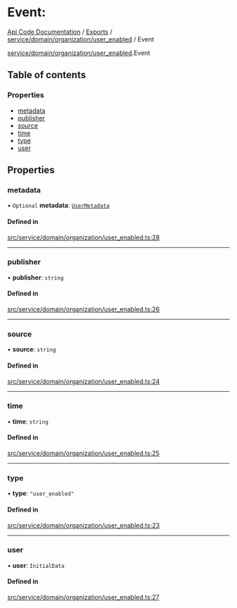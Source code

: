 # Event: 
 
[Api Code Documentation](../README.md) / [Exports](../modules.md) / [service/domain/organization/user\_enabled](../modules/service_domain_organization_user_enabled.md) / Event

[service/domain/organization/user\_enabled](../modules/service_domain_organization_user_enabled.md).Event

## Table of contents

### Properties

- [metadata](service_domain_organization_user_enabled.Event.md#metadata)
- [publisher](service_domain_organization_user_enabled.Event.md#publisher)
- [source](service_domain_organization_user_enabled.Event.md#source)
- [time](service_domain_organization_user_enabled.Event.md#time)
- [type](service_domain_organization_user_enabled.Event.md#type)
- [user](service_domain_organization_user_enabled.Event.md#user)

## Properties

### metadata

• `Optional` **metadata**: [`UserMetadata`](../modules/service_domain_metadata.md#usermetadata)

#### Defined in

[src/service/domain/organization/user_enabled.ts:28](https://github.com/openkfw/TruBudget/blob/e3c318d/api/src/service/domain/organization/user_enabled.ts#L28)

___

### publisher

• **publisher**: `string`

#### Defined in

[src/service/domain/organization/user_enabled.ts:26](https://github.com/openkfw/TruBudget/blob/e3c318d/api/src/service/domain/organization/user_enabled.ts#L26)

___

### source

• **source**: `string`

#### Defined in

[src/service/domain/organization/user_enabled.ts:24](https://github.com/openkfw/TruBudget/blob/e3c318d/api/src/service/domain/organization/user_enabled.ts#L24)

___

### time

• **time**: `string`

#### Defined in

[src/service/domain/organization/user_enabled.ts:25](https://github.com/openkfw/TruBudget/blob/e3c318d/api/src/service/domain/organization/user_enabled.ts#L25)

___

### type

• **type**: ``"user_enabled"``

#### Defined in

[src/service/domain/organization/user_enabled.ts:23](https://github.com/openkfw/TruBudget/blob/e3c318d/api/src/service/domain/organization/user_enabled.ts#L23)

___

### user

• **user**: `InitialData`

#### Defined in

[src/service/domain/organization/user_enabled.ts:27](https://github.com/openkfw/TruBudget/blob/e3c318d/api/src/service/domain/organization/user_enabled.ts#L27)
